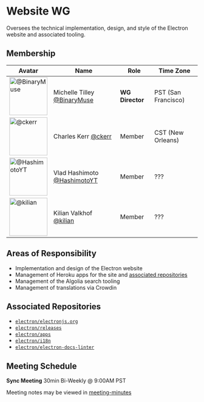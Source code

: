 # Website WG

Oversees the technical implementation, design, and style of the Electron website and associated tooling.

## Membership

| Avatar | Name | Role | Time Zone |
| -------------------------------------------|----------------------|----------------------------| -------- |
| <img src="https://github.com/BinaryMuse.png" width=100 alt="@BinaryMuse">  | Michelle Tilley [@BinaryMuse](https://github.com/BinaryMuse) | **WG Director** | PST (San Francisco) |
| <img src="https://github.com/ckerr.png" width=100 alt="@ckerr">  | Charles Kerr [@ckerr](https://github.com/ckerr) | Member | CST (New Orleans) |
| <img src="https://github.com/HashimotoYT.png" width=100 alt="@HashimotoYT">  | Vlad Hashimoto [@HashimotoYT](https://github.com/HashimotoYT) | Member | ??? |
| <img src="https://github.com/kilian.png" width=100 alt="@kilian">  | Kilian Valkhof [@kilian](https://github.com/kilian) | Member | ??? |

## Areas of Responsibility

* Implementation and design of the Electron website
* Management of Heroku apps for the site and [associated repositories](#associated-repositories)
* Management of the Algolia search tooling
* Management of translations via Crowdin

## Associated Repositories

- [`electron/electronjs.org`](https://github.com/electron/electronjs.org)
- [`electron/releases`](https://github.com/electron/releases)
- [`electron/apps`](https://github.com/electron/apps)
- [`electron/i18n`](https://github.com/electron/i18n)
- [`electron/electron-docs-linter`](https://github.com/electron/electron-docs-linter)

## Meeting Schedule

**Sync Meeting** 30min Bi-Weekly @ 9:00AM PST

Meeting notes may be viewed in [meeting-minutes](https://github.com/electron/governance/website-wg/meeting-notes/)
